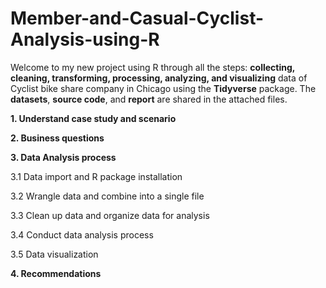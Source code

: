 # Member-and-Casual-Cyclist-Analysis-using-R
Welcome to my new project using R through all the steps: **collecting, cleaning, transforming, processing, analyzing, and visualizing** data of Cyclist bike share company in Chicago using the **Tidyverse** package. The **datasets**, **source code**, and **report** are shared in the attached files. 



**1. Understand case study and scenario**

**2. Business questions**

**3. Data Analysis process**

3.1 Data import and R package installation

3.2 Wrangle data and combine into a single file

3.3 Clean up data and organize data for analysis

3.4 Conduct data analysis process

3.5 Data visualization

**4. Recommendations**
